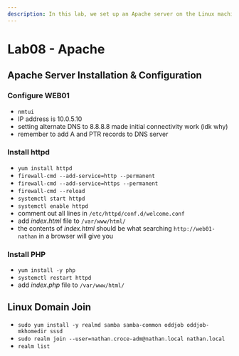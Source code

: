 ```yaml
---
description: In this lab, we set up an Apache server on the Linux machine WEB01
---
```


# Lab08 - Apache

## Apache Server Installation & Configuration

### Configure WEB01

* `nmtui`
* IP address is 10.0.5.10
* setting alternate DNS to 8.8.8.8 made initial connectivity work (idk why)
* remember to add A and PTR records to DNS server

### Install httpd

* `yum install httpd`
* `firewall-cmd --add-service=http --permanent`
* `firewall-cmd --add-service=https --permanent`
* `firewall-cmd --reload`
* `systemctl start httpd`
* `systemctl enable httpd`
* comment out all lines in `/etc/httpd/conf.d/welcome.conf`
* add _index.html_ file to `/var/www/html/`
* the contents of _index.html_ should be what searching `http://web01-nathan` in a browser will give you

### Install PHP

* `yum install -y php`
* `systemctl restart httpd`
* add _index.php_ file to `/var/www/html/`

## Linux Domain Join

* `sudo yum install -y realmd samba samba-common oddjob oddjob-mkhomedir sssd`
* `sudo realm join --user=nathan.croce-adm@nathan.local nathan.local`
* `realm list`
